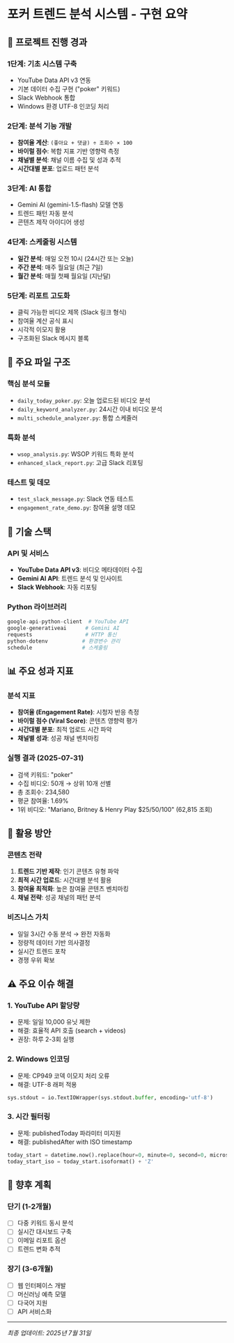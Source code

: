 # 포커 트렌드 분석 시스템 - 구현 요약

## 🚀 프로젝트 진행 경과

### 1단계: 기초 시스템 구축
- YouTube Data API v3 연동
- 기본 데이터 수집 구현 ("poker" 키워드)
- Slack Webhook 통합
- Windows 환경 UTF-8 인코딩 처리

### 2단계: 분석 기능 개발
- **참여율 계산**: `(좋아요 + 댓글) ÷ 조회수 × 100`
- **바이럴 점수**: 복합 지표 기반 영향력 측정
- **채널별 분석**: 채널 이름 수집 및 성과 추적
- **시간대별 분포**: 업로드 패턴 분석

### 3단계: AI 통합
- Gemini AI (gemini-1.5-flash) 모델 연동
- 트렌드 패턴 자동 분석
- 콘텐츠 제작 아이디어 생성

### 4단계: 스케줄링 시스템
- **일간 분석**: 매일 오전 10시 (24시간 또는 오늘)
- **주간 분석**: 매주 월요일 (최근 7일)
- **월간 분석**: 매월 첫째 월요일 (지난달)

### 5단계: 리포트 고도화
- 클릭 가능한 비디오 제목 (Slack 링크 형식)
- 참여율 계산 공식 표시
- 시각적 이모지 활용
- 구조화된 Slack 메시지 블록

## 📁 주요 파일 구조

### 핵심 분석 모듈
- `daily_today_poker.py`: 오늘 업로드된 비디오 분석
- `daily_keyword_analyzer.py`: 24시간 이내 비디오 분석
- `multi_schedule_analyzer.py`: 통합 스케줄러

### 특화 분석
- `wsop_analysis.py`: WSOP 키워드 특화 분석
- `enhanced_slack_report.py`: 고급 Slack 리포팅

### 테스트 및 데모
- `test_slack_message.py`: Slack 연동 테스트
- `engagement_rate_demo.py`: 참여율 설명 데모

## 🔧 기술 스택

### API 및 서비스
- **YouTube Data API v3**: 비디오 메타데이터 수집
- **Gemini AI API**: 트렌드 분석 및 인사이트
- **Slack Webhook**: 자동 리포팅

### Python 라이브러리
```python
google-api-python-client  # YouTube API
google-generativeai      # Gemini AI
requests                 # HTTP 통신
python-dotenv           # 환경변수 관리
schedule                # 스케줄링
```

## 📊 주요 성과 지표

### 분석 지표
- **참여율 (Engagement Rate)**: 시청자 반응 측정
- **바이럴 점수 (Viral Score)**: 콘텐츠 영향력 평가
- **시간대별 분포**: 최적 업로드 시간 파악
- **채널별 성과**: 성공 채널 벤치마킹

### 실행 결과 (2025-07-31)
- 검색 키워드: "poker"
- 수집 비디오: 50개 → 상위 10개 선별
- 총 조회수: 234,580
- 평균 참여율: 1.69%
- 1위 비디오: "Mariano, Britney & Henry Play $25/50/100" (62,815 조회)

## 🎯 활용 방안

### 콘텐츠 전략
1. **트렌드 기반 제작**: 인기 콘텐츠 유형 파악
2. **최적 시간 업로드**: 시간대별 분석 활용
3. **참여율 최적화**: 높은 참여율 콘텐츠 벤치마킹
4. **채널 전략**: 성공 채널의 패턴 분석

### 비즈니스 가치
- 일일 3시간 수동 분석 → 완전 자동화
- 정량적 데이터 기반 의사결정
- 실시간 트렌드 포착
- 경쟁 우위 확보

## ⚠️ 주요 이슈 해결

### 1. YouTube API 할당량
- 문제: 일일 10,000 유닛 제한
- 해결: 효율적 API 호출 (search + videos)
- 권장: 하루 2-3회 실행

### 2. Windows 인코딩
- 문제: CP949 코덱 이모지 처리 오류
- 해결: UTF-8 래퍼 적용
```python
sys.stdout = io.TextIOWrapper(sys.stdout.buffer, encoding='utf-8')
```

### 3. 시간 필터링
- 문제: publishedToday 파라미터 미지원
- 해결: publishedAfter with ISO timestamp
```python
today_start = datetime.now().replace(hour=0, minute=0, second=0, microsecond=0)
today_start_iso = today_start.isoformat() + 'Z'
```

## 🚀 향후 계획

### 단기 (1-2개월)
- [ ] 다중 키워드 동시 분석
- [ ] 실시간 대시보드 구축
- [ ] 이메일 리포트 옵션
- [ ] 트렌드 변화 추적

### 장기 (3-6개월)
- [ ] 웹 인터페이스 개발
- [ ] 머신러닝 예측 모델
- [ ] 다국어 지원
- [ ] API 서비스화

---

*최종 업데이트: 2025년 7월 31일*
